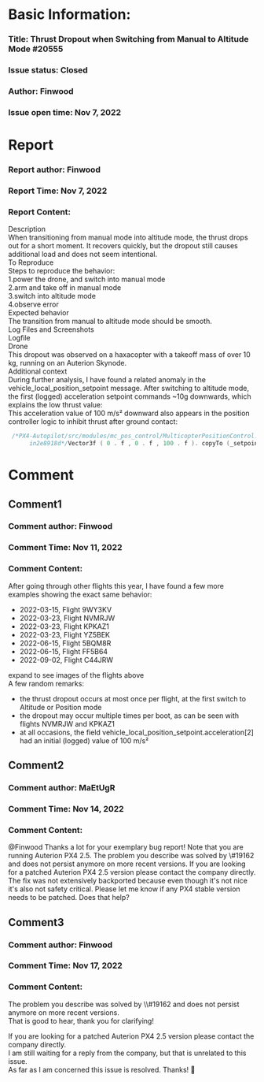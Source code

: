 # Basic Information:
### Title:  Thrust Dropout when Switching from Manual to Altitude Mode #20555 
### Issue status: Closed
### Author: Finwood
### Issue open time: Nov 7, 2022
# Report
### Report author: Finwood
### Report Time: Nov 7, 2022
### Report Content:   
Description  
When transitioning from manual mode into altitude mode, the thrust drops out for a short moment. It recovers quickly, but the dropout still causes additional load and does not seem intentional.  
To Reproduce  
Steps to reproduce the behavior:  
1.power the drone, and switch into manual mode  
2.arm and take off in manual mode  
3.switch into altitude mode  
4.observe error  
Expected behavior  
The transition from manual to altitude mode should be smooth.  
Log Files and Screenshots  
Logfile  
Drone  
This dropout was observed on a haxacopter with a takeoff mass of over 10 kg, running on an Auterion Skynode.  
Additional context  
During further analysis, I have found a related anomaly in the vehicle_local_position_setpoint message. After switching to altitude mode, the first (logged) acceleration setpoint commands ~10g downwards, which explains the low thrust value:  
This acceleration value of 100 m/s² downward also appears in the position controller logic to inhibit thrust after ground contact:    
```cpp   
 /*PX4-Autopilot/src/modules/mc_pos_control/MulticopterPositionControl.cppLine 375  
      in2e8918d*/Vector3f ( 0 . f , 0 . f , 100 . f ). copyTo (_setpoint. acceleration ); // High downwards acceleration to make sure there's no thrust  
```  

# Comment
## Comment1
### Comment author: Finwood
### Comment Time: Nov 11, 2022
### Comment Content:   
After going through other flights this year, I have found a few more examples showing the exact same behavior:  
- 2022-03-15, Flight 9WY3KV  
- 2022-03-23, Flight NVMRJW  
- 2022-03-23, Flight KPKAZ1  
- 2022-03-23, Flight YZ5BEK  
- 2022-06-15, Flight 5BQM8R  
- 2022-06-15, Flight FF5B64  
- 2022-09-02, Flight C44JRW  
    
expand to see images of the flights above    
A few random remarks:  
- the thrust dropout occurs at most once per flight, at the first switch to Altitude or Position mode  
- the dropout may occur multiple times per boot, as can be seen with flights NVMRJW and KPKAZ1  
- at all occasions, the field vehicle_local_position_setpoint.acceleration[2] had an initial (logged) value of 100 m/s²  

## Comment2
### Comment author: MaEtUgR
### Comment Time: Nov 14, 2022
### Comment Content:   
@Finwood Thanks a lot for your exemplary bug report! Note that you are running Auterion PX4 2.5. The problem you describe was solved by \\\#19162 and does not persist anymore on more recent versions. If you are looking for a patched Auterion PX4 2.5 version please contact the company directly. The fix was not extensively backported because even though it's not nice it's also not safety critical. Please let me know if any PX4 stable version needs to be patched. Does that help?  

## Comment3
### Comment author: Finwood
### Comment Time: Nov 17, 2022
### Comment Content:   
    
The problem you describe was solved by \\\\#19162 and does not persist anymore on more recent versions.    
That is good to hear, thank you for clarifying!  
    
If you are looking for a patched Auterion PX4 2.5 version please contact the company directly.    
I am still waiting for a reply from the company, but that is unrelated to this issue.  
As far as I am concerned this issue is resolved. Thanks! 🎉  
